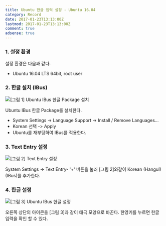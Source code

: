 ```yaml
---
title: Ubuntu 한글 입력 설정 - Ubuntu 16.04
category: Record
date: 2017-01-23T13:13:00Z
lastmod: 2017-01-23T13:13:00Z
comment: true
adsense: true
---
```


### 1. 설정 환경

설정 환경은 다음과 같다.
* Ubuntu 16.04 LTS 64bit, root user

### 2. 한글 설치 (IBus)

![[그림 1] Ubuntu IBus 한글 Package 설치]({{site.baseurl}}/images/record/Ubuntu_Input_Korean_Ubuntu_16.04/Ubuntu_Hangul_Install.PNG)

Ubuntu IBus 한글 Package를 설치한다.
* System Settings -> Language Support -> Install / Remove Languages... 
* Korean 선택 -> Apply
* Ubuntu를 재부팅하여 IBus를 적용한다.

### 3. Text Entry 설정

![[그림 2] Text Entry 설정]({{site.baseurl}}/images/record/Ubuntu_Input_Korean_Ubuntu_16.04/Ubuntu_Hangul_Setting.PNG)

System Settings -> Text Entry- '+' 버튼을 눌러 [그림 2]와같이 Korean (Hangul) (IBus)를 추가한다.

### 4. 한글 설정

![[그림 3] Ubuntu IBus 한글 설정]({{site.baseurl}}/images/record/Ubuntu_Input_Korean_Ubuntu_16.04/Ubuntu_Hangul_Mark.PNG)

오른쪽 상단의 아이콘을 [그림 3]과 같이 태극 모양으로 바꾼다. 한영키를 누르면 한글 입력을 확인 할 수 있다.
